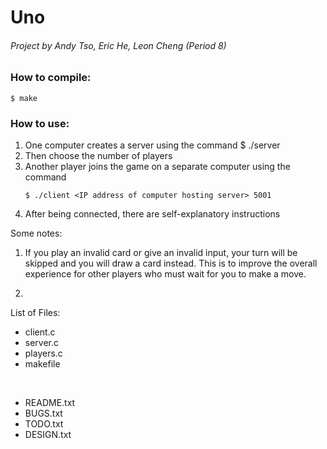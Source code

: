 # Uno
###### Project by Andy Tso, Eric He, Leon Cheng (Period 8)

### How to compile:
    $ make

### How to use:
1. One computer creates a server using the command
    $ ./server
2. Then choose the number of players
3. Another player joins the game on a separate computer using the command
    ```
    $ ./client <IP address of computer hosting server> 5001
    ```    
4. After being connected, there are self-explanatory instructions

Some notes:

1. If you play an invalid card or give an invalid input, your turn will be
   skipped and you will draw a card instead. This is to improve the overall
   experience for other players who must wait for you to make a move.

2. 

List of Files:
- client.c
- server.c
- players.c
- makefile

<br>

- README.txt
- BUGS.txt
- TODO.txt
- DESIGN.txt
